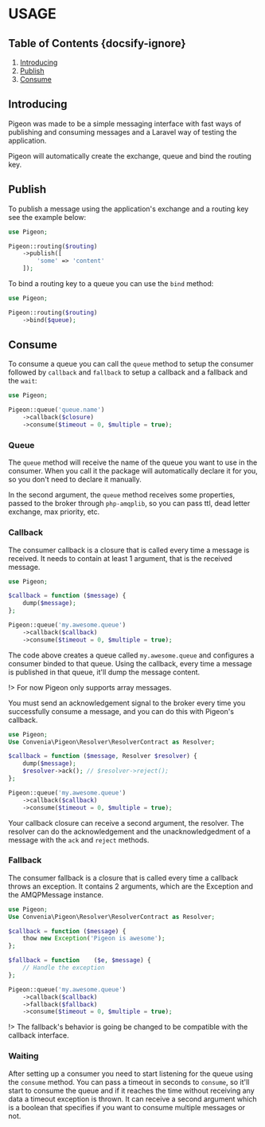 # USAGE
## Table of Contents {docsify-ignore}
 1. [Introducing](#introducing)
 2. [Publish](#publish)
 3. [Consume](#consume)
 
## Introducing
 Pigeon was made to be a simple messaging interface with fast ways of publishing and consuming messages
 and a Laravel way of testing the application.
 
 Pigeon will automatically create the exchange, queue and bind the routing key. 
  

## Publish
 To publish a message using the application's exchange and a routing key see the example below: 
 
```php
use Pigeon;

Pigeon::routing($routing)
    ->publish([
        'some' => 'content'
    ]);
 ```

To bind a routing key to a queue you can use the `bind` method:

```php
use Pigeon;

Pigeon::routing($routing)
    ->bind($queue);
 ```

## Consume
To consume a queue you can call the `queue` method to setup the consumer followed by `callback` and `fallback`
to setup a callback and a fallback and the `wait`:

```php
use Pigeon;

Pigeon::queue('queue.name')
    ->callback($closure)
    ->consume($timeout = 0, $multiple = true);
 ```

### Queue
The `queue` method will receive the name of the queue you want to use in the consumer. When you call it
the package will automatically declare it for you, so you don't need to declare it manually.

In the second argument, the `queue` method receives some properties, passed to the broker through `php-amqplib`,
so you can pass ttl, dead letter exchange, max priority, etc.

### Callback
The consumer callback is a closure that is called every time a message is received.
It needs to contain at least 1 argument, that is the received message.

```php
use Pigeon;

$callback = function ($message) {
    dump($message);
};

Pigeon::queue('my.awesome.queue')
    ->callback($callback)
    ->consume($timeout = 0, $multiple = true);
 ```

The code above creates a queue called `my.awesome.queue` and configures a consumer binded to that queue.
Using the callback, every time a message is published in that queue, it'll dump the message content.

!> For now Pigeon only supports array messages.

You must send an acknowledgement signal to the broker every time you successfully consume a message,
and you can do this with Pigeon's callback.


```php
use Pigeon;
Use Convenia\Pigeon\Resolver\ResolverContract as Resolver;

$callback = function ($message, Resolver $resolver) {
    dump($message);
    $resolver->ack(); // $resolver->reject();
};

Pigeon::queue('my.awesome.queue')
    ->callback($callback)
    ->consume($timeout = 0, $multiple = true);
 ```

Your callback closure can receive a second argument, the resolver. The resolver can do the acknowledgement and the
unacknowledgedment of a message with the `ack` and `reject` methods.

### Fallback
The consumer fallback is a closure that is called every time a callback throws an exception.
It contains 2 arguments, which are the Exception and the AMQPMessage instance.

 ```php
 use Pigeon;
 Use Convenia\Pigeon\Resolver\ResolverContract as Resolver;
 
 $callback = function ($message) {
     thow new Exception('Pigeon is awesome');
 };

 $fallback = function    ($e, $message) {
     // Handle the exception
 };

 Pigeon::queue('my.awesome.queue')
     ->callback($callback)
     ->fallback($fallback)
     ->consume($timeout = 0, $multiple = true);
  ```

!> The fallback's behavior is going be changed to be compatible with the callback interface.

### Waiting
After setting up a consumer you need to start listening for the queue using the `consume` method.
You can pass a timeout in seconds to `consume`, so it'll start to consume the queue and if it reaches the time without receiving any data
a timeout exception is thrown.
It can receive a second argument which is a boolean that specifies if you want to consume multiple messages or not.